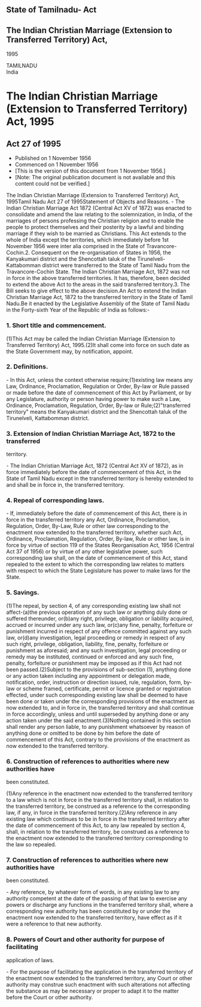 ## State of Tamilnadu- Act

## The Indian Christian Marriage (Extension to Transferred Territory) Act,
1995

TAMILNADU  
India

# The Indian Christian Marriage (Extension to Transferred Territory) Act, 1995

## Act 27 of 1995

  * Published on 1 November 1956 
  * Commenced on 1 November 1956 
  * [This is the version of this document from 1 November 1956.] 
  * [Note: The original publication document is not available and this content could not be verified.] 

The Indian Christian Marriage (Extension to Transferred Territory) Act,
1995Tamil Nadu Act 27 of 1995Statement of Objects and Reasons. - The Indian
Christian Marriage Act 1872 (Central Act XV of 1872) was enacted to
consolidate and amend the law relating to the solemnization, in India, of the
marriages of persons professing the Christian religion and to enable the
people to protect themselves and their posterity by a lawful and binding
marriage if they wish to be married as Christians. This Act extends to the
whole of India except the territories, which immediately before 1st November
1956 were inter alia comprised in the State of Travancore-Cochin.2\.
Consequent on the re-organisation of States in 1956, the Kanyakumari district
and the Shencottah taluk of the Tirunelveli-Kattabomman district were
transferred to the State of Tamil Nadu from the Travancore-Cochin State. The
Indian Christian Marriage Act, 1872 was not in force in the above transferred
territories. It has, therefore, been decided to extend the above Act to the
areas in the said transferred territory.3\. The Bill seeks to give effect to
the above decision.An Act to extend the Indian Christian Marriage Act, 1872 to
the transferred territory in the State of Tamil Nadu.Be it enacted by the
Legislative Assembly of the State of Tamil Nadu in the Forty-sixth Year of the
Republic of India as follows:-

### 1. Short title and commencement.

(1)This Act may be called the Indian Christian Marriage (Extension to
Transferred Territory) Act, 1995.(2)It shall come into force on such date as
the State Government may, by notification, appoint.

### 2. Definitions.

\- In this Act, unless the context otherwise require;(1)existing law means any
Law, Ordinance, Proclamation, Regulation or Order, By-law or Rule passed or
made before the date of commencement of this Act by Parliament, or by any
Legislature, authority or person having power to make such a Law, Ordinance,
Proclamation, Regulation, Order, By-law or Rule;(2)"transferred territory"
means the Kanyakumari district and the Shencottah taluk of the Tirunelveli,
Kattabomman district.

### 3. Extension of Indian Christian Marriage Act, 1872 to the transferred
territory.

\- The Indian Christian Marriage Act, 1872 (Central Act XV of 1872), as in
force immediately before the date of commencement of this Act, in the State of
Tamil Nadu except in the transferred territory is hereby extended to and shall
be in force in, the transferred territory.

### 4. Repeal of corresponding laws.

\- If, immediately before the date of commencement of this Act, there is in
force in the transferred territory any Act, Ordinance, Proclamation,
Regulation, Order, By-Law, Rule or other law corresponding to the enactment
now extended to the transferred territory, whether such Act, Ordinance,
Proclamation, Regulation, Order, By-law, Rule or other law, is in force by
virtue of section 119 of the States Reorganisation Act, 1956 (Central Act 37
of 1956) or by virtue of any other legislative power, such corresponding law
shall, on the date of commencement of this Act, stand repealed to the extent
to which the corresponding law relates to matters with respect to which the
State Legislature has power to make laws for the State.

### 5. Savings.

(1)The repeal, by section 4, of any corresponding existing law shall not
affect-(a)the previous operation of any such law or anything duly done or
suffered thereunder, or(b)any right, privilege, obligation or liability
acquired, accrued or incurred under any such law, or(c)any fine, penalty,
forfeiture or punishment incurred in respect of any offence committed against
any such law, or(d)any investigation, legal proceeding or remedy in respect of
any such right, privilege, obligation, liability, fine, penalty, forfeiture or
punishment as aforesaid; and any such investigation, legal proceeding or
remedy may be instituted, continued or enforced and any such fine, penalty,
forfeiture or punishment may be imposed as if this Act had not been
passed.(2)Subject to the provisions of sub-section (1), anything done or any
action taken including any appointment or delegation made, notification,
order, instruction or direction issued, rule, regulation, form, by-law or
scheme framed, certificate, permit or licence granted or registration
effected, under such corresponding existing law shall be deemed to have been
done or taken under the corresponding provisions of the enactment as now
extended to, and in force in, the transferred territory and shall continue in
force accordingly, unless and until superseded by anything done or any action
taken under the said enactment.(3)Nothing contained in this section shall
render any person liable, to any punishment whatsoever by reason of anything
done or omitted to be done by him before the date of commencement of this Act,
contrary to the provisions of the enactment as now extended to the transferred
territory.

### 6. Construction of references to authorities where new authorities have
been constituted.

(1)Any reference in the enactment now extended to the transferred territory to
a law which is not in force in the transferred territory shall, in relation to
the transferred territory, be construed as a reference to the corresponding
law, if any, in force in the transferred territory.(2)Any reference in any
existing law which continues to be in force in the transferred territory after
the date of commencement of this Act, to any law repealed by section 4, shall,
in relation to the transferred territory, be construed as a reference to the
enactment now extended to the transferred territory corresponding to the law
so repealed.

### 7. Construction of references to authorities where new authorities have
been constituted.

\- Any reference, by whatever form of words, in any existing law to any
authority competent at the date of the passing of that law to exercise any
powers or discharge any functions in the transferred territory shall, where a
corresponding new authority has been constituted by or under the enactment now
extended to the transferred territory, have effect as if it were a reference
to that new authority.

### 8. Powers of Court and other authority for purpose of facilitating
application of laws.

\- For the purpose of facilitating the application in the transferred
territory of the enactment now extended to the transferred territory, any
Court or other authority may construe such enactment with such alterations not
affecting the substance as may be necessary or proper to adapt it to the
matter before the Court or other authority.


